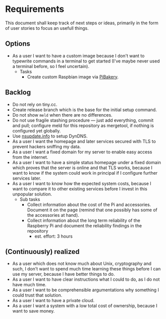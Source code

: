 # Requirements

This document shall keep track of next steps or ideas, primarily in the form of user stories to focus an usefull things.

## Options

- As a user I want to have a custom image because I don't want to typewrite commands in a terminal to get started (I've maybe never used a terminal before, so I feel uncertain).
    - Tasks
        - Create custom Raspbian image via [PiBakery](http://www.pibakery.org/).

## Backlog

- Do not rely on tiny.cc.
- Create release branch which is the base for the initial setup command.
- Do not show `meld` when there are no differences.
- Do not use fragile stashing procedure — just add everything, commit and pull; configure meld for this repository as mergetool, if nothing is configured yet globally.
- Use [nsupdate.info](https://www.nsupdate.info/) to setup DynDNS.
- As a user I want the homepage and later services secured with TLS to prevent hackers sniffing my data.
- As a user I want a fixed domain for my server to enable easy access from the internet.
- As a user I want to have a simple status homepage under a fixed domain which proves that the server is online and that TLS works, because I want to know if the system could work in principal if I configure further services later.
- As a user I want to know how the expected system costs, because I want to compare it to other existing services before I invest in this unpopular solution.
    - Sub tasks
        - Collect information about the cost of the Pi and accessories. Document it on the page (remind that one possibly has some of the accessories at hand).
        - Collect information about the long term reliability of the Raspberry Pi and document the reliability findings in the repository
            - est. effort: 3 hours

## (Continuously) realized

- As a user which does not know much about Unix, cryptography and such, I don't want to spend much time learning these things before I can use my server, because I have better things to do.
- As a user I want to have clear instructions what I could to do, as I do not have much time.
- As a user I want to be comprehensible argumentations why something I could trust that solution.
- As a user I want to have a private cloud.
- As a user I want a system with a low total cost of ownership, because I want to save money.
